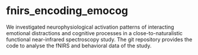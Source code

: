 # fnirs_encoding_emocog
We investigated neurophysiological activation patterns of interacting emotional distractions and cognitive processes in a close-to-naturalistic functional near-infrared spectroscopy study. The git repository provides the code to analyse the fNIRS and behavioral data of the study.
